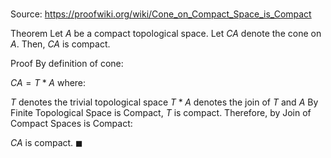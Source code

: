 # 

Source: https://proofwiki.org/wiki/Cone_on_Compact_Space_is_Compact

Theorem
Let $A$ be a compact topological space.
Let $C A$ denote the cone on $A$.
Then, $C A$ is compact.


Proof
By definition of cone:

$C A = T \ast A$
where:

$T$ denotes the trivial topological space
$T \ast A$ denotes the join of $T$ and $A$
By Finite Topological Space is Compact, $T$ is compact.
Therefore, by Join of Compact Spaces is Compact:

$C A$ is compact.
$\blacksquare$





